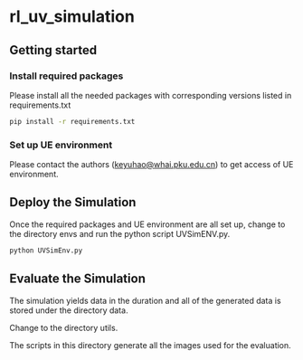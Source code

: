 # rl_uv_simulation



## Getting started

### Install required packages
Please install all the needed packages with corresponding versions listed in requirements.txt

```sh
pip install -r requirements.txt
```

### Set up UE environment
Please contact the authors (keyuhao@whai.pku.edu.cn) to get access of UE environment. 

## Deploy the Simulation 
Once the required packages and UE environment are all set up, change to the directory envs and run the python script UVSimENV.py. 

```sh
python UVSimEnv.py
```

## Evaluate the Simulation

The simulation yields data in the duration and all of the generated data is stored under the directory data.

Change to the directory utils.

The scripts in this directory generate all the images used for the evaluation.
